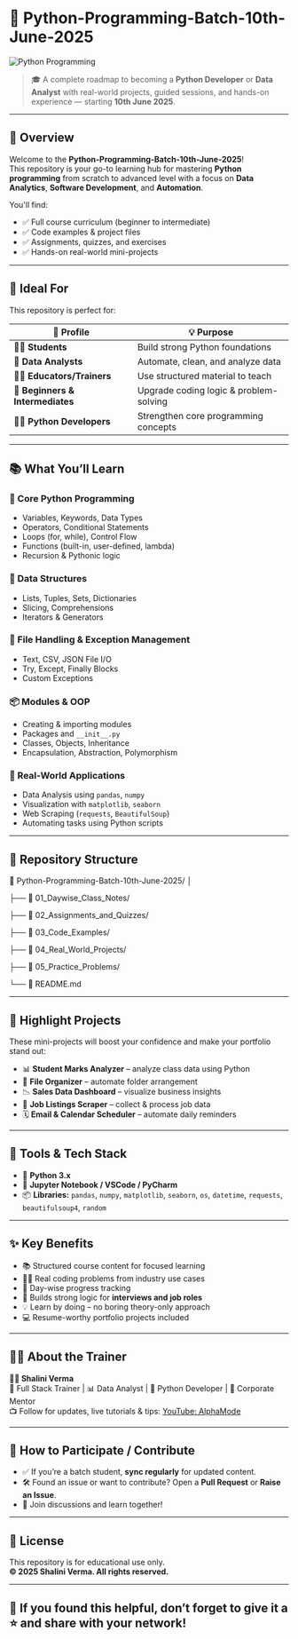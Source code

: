 # 🐍 Python-Programming-Batch-10th-June-2025

![Python Programming](https://github.com/user-attachments/assets/b23f3e39-f3be-41ab-ae8c-e53c37c9ce80)

> 🎓 A complete roadmap to becoming a **Python Developer** or **Data Analyst** with real-world projects, guided sessions, and hands-on experience — starting **10th June 2025**.

---

## 📘 Overview

Welcome to the **Python-Programming-Batch-10th-June-2025**!  
This repository is your go-to learning hub for mastering **Python programming** from scratch to advanced level with a focus on **Data Analytics**, **Software Development**, and **Automation**.

You'll find:
- ✅ Full course curriculum (beginner to intermediate)
- ✅ Code examples & project files
- ✅ Assignments, quizzes, and exercises
- ✅ Hands-on real-world mini-projects

---

## 🎯 Ideal For

This repository is perfect for:

| 👤 Profile | 💡 Purpose |
|-----------|------------|
| 👨‍🎓 **Students** | Build strong Python foundations |
| 💼 **Data Analysts** | Automate, clean, and analyze data |
| 👩‍🏫 **Educators/Trainers** | Use structured material to teach |
| 🧠 **Beginners & Intermediates** | Upgrade coding logic & problem-solving |
| 👩‍💻 **Python Developers** | Strengthen core programming concepts |

---

## 📚 What You’ll Learn

### 🧱 Core Python Programming
- Variables, Keywords, Data Types
- Operators, Conditional Statements
- Loops (for, while), Control Flow
- Functions (built-in, user-defined, lambda)
- Recursion & Pythonic logic

### 🧮 Data Structures
- Lists, Tuples, Sets, Dictionaries
- Slicing, Comprehensions
- Iterators & Generators

### 📂 File Handling & Exception Management
- Text, CSV, JSON File I/O
- Try, Except, Finally Blocks
- Custom Exceptions

### 📦 Modules & OOP
- Creating & importing modules
- Packages and `__init__.py`
- Classes, Objects, Inheritance
- Encapsulation, Abstraction, Polymorphism

### 🔬 Real-World Applications
- Data Analysis using `pandas`, `numpy`
- Visualization with `matplotlib`, `seaborn`
- Web Scraping (`requests`, `BeautifulSoup`)
- Automating tasks using Python scripts

---

## 🧪 Repository Structure


📂 Python-Programming-Batch-10th-June-2025/
│

├── 📁 01_Daywise_Class_Notes/

├── 📁 02_Assignments_and_Quizzes/

├── 📁 03_Code_Examples/

├── 📁 04_Real_World_Projects/

├── 📁 05_Practice_Problems/

└── 📄 README.md


---

## 🚀 Highlight Projects

These mini-projects will boost your confidence and make your portfolio stand out:

- 📊 **Student Marks Analyzer** – analyze class data using Python
- 📁 **File Organizer** – automate folder arrangement
- 📉 **Sales Data Dashboard** – visualize business insights
- 🔎 **Job Listings Scraper** – collect & process job data
- 🗓️ **Email & Calendar Scheduler** – automate daily reminders

---

## 🔧 Tools & Tech Stack

- 🐍 **Python 3.x**
- 🧪 **Jupyter Notebook / VSCode / PyCharm**
- 📦 **Libraries:** `pandas`, `numpy`, `matplotlib`, `seaborn`, `os`, `datetime`, `requests`, `beautifulsoup4`, `random`

---

## ✨ Key Benefits

- 📚 Structured course content for focused learning  
- 👨‍💻 Real coding problems from industry use cases  
- 🔁 Day-wise progress tracking  
- 🧠 Builds strong logic for **interviews and job roles**  
- 💡 Learn by doing – no boring theory-only approach  
- 💻 Resume-worthy portfolio projects included

---

## 🧑‍🏫 About the Trainer

**👩‍💻 Shalini Verma**  
🚀 Full Stack Trainer | 📊 Data Analyst | 🐍 Python Developer | 🎤 Corporate Mentor  
📺 Follow for updates, live tutorials & tips: [YouTube: AlphaMode](https://www.youtube.com/@AlphaMode)

---

## 🤝 How to Participate / Contribute

- ✅ If you’re a batch student, **sync regularly** for updated content.
- 🛠️ Found an issue or want to contribute? Open a **Pull Request** or **Raise an Issue**.
- 💬 Join discussions and learn together!

---

## 📌 License

This repository is for educational use only.  
**© 2025 Shalini Verma. All rights reserved.**

---

## 🌟 If you found this helpful, don’t forget to give it a ⭐ and share with your network!

